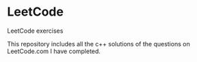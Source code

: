 # LeetCode
LeetCode exercises

This repository includes all the c++ solutions of the questions on LeetCode.com I have completed.
